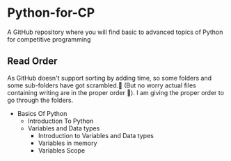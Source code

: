 # Python-for-CP
A GitHub repository where you will find basic to advanced topics of Python for competitive programming

## Read Order
As GitHub doesn't support sorting by adding time, so some folders and some sub-folders have got scrambled.🙁 (But no worry actual files containing writing are in the proper order 🙂). I am giving the proper order to go through the folders.

+ Basics Of Python
  + Introduction To Python
  + Variables and Data types
    + Introduction to Variables and Data types
    + Variables in memory
    + Variables Scope
